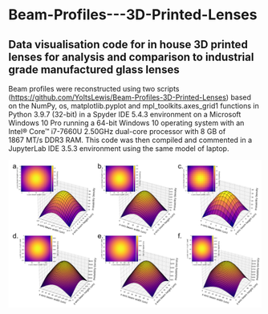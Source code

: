 # Beam-Profiles---3D-Printed-Lenses
## Data visualisation code for in house 3D printed lenses for analysis and comparison to industrial grade manufactured glass lenses

Beam profiles were reconstructed using two scripts (https://github.com/YoItsLewis/Beam-Profiles-3D-Printed-Lenses) based on the NumPy, os, matplotlib.pyplot and mpl_toolkits.axes_grid1 functions in Python 3.9.7 (32-bit) in a Spyder IDE 5.4.3 environment on a Microsoft Windows 10 Pro running a 64-bit Windows 10 operating system with an Intel® Core™ i7-7660U 2.50GHz dual-core processor with 8 GB of 1867 MT/s DDR3 RAM. This code was then compiled and commented in a JupyterLab IDE 3.5.3 environment using the same model of laptop.

![](images/Gaussian%20Plots%206.png)
